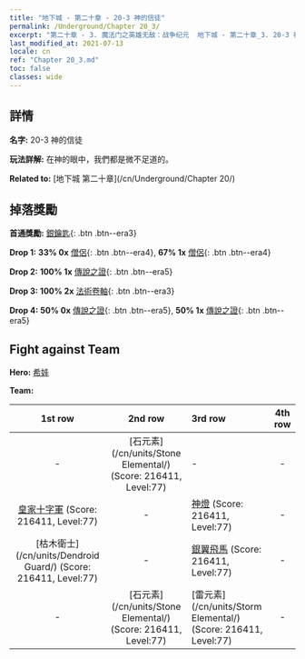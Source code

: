 ```yaml
---
title: "地下城 - 第二十章 - 20-3 神的信徒"
permalink: /Underground/Chapter 20_3/
excerpt: "第二十章 - 3. 魔法门之英雄无敌：战争纪元  地下城 - 第二十章_3. 20-3 神的信徒"
last_modified_at: 2021-07-13
locale: cn
ref: "Chapter 20_3.md"
toc: false
classes: wide
---
```


## 詳情

 **名字:** 20-3 神的信徒

 **玩法詳解:**       在神的眼中，我們都是微不足道的。

 **Related to:** [地下城 第二十章](/cn/Underground/Chapter 20/)

## 掉落獎勵

 **首通獎勵:** [銀鑰匙](/cn/Items/con_693/){: .btn .btn--era3}

 **Drop 1:** **33% 0x** [僧侶](/cn/Items/unt_194/){: .btn .btn--era4}, **67% 1x** [僧侶](/cn/Items/unt_194/){: .btn .btn--era4}

 **Drop 2:** **100% 1x** [傳說之證](/cn/Items/mat_81/){: .btn .btn--era5}

 **Drop 3:** **100% 2x** [法術卷軸](/cn/Items/con_694/){: .btn .btn--era3}

 **Drop 4:** **50% 0x** [傳說之證](/cn/Items/mat_74/){: .btn .btn--era5}, **50% 1x** [傳說之證](/cn/Items/mat_74/){: .btn .btn--era5}


## Fight against Team
 **Hero:** [希娃](/cn/heroes/Shiva/)

 **Team:**


  | 1st row | 2nd row | 3rd row | 4th row |
  |:----:|:----:|:----|:----:|
  | - | [石元素](/cn/units/Stone Elemental/) (Score: 216411, Level:77)  | - | - |
  | [皇家十字軍](/cn/units/Swordsman/) (Score: 216411, Level:77)  | - | [神燈](/cn/units/Genie/) (Score: 216411, Level:77)  | - |
  | [枯木衛士](/cn/units/Dendroid Guard/) (Score: 216411, Level:77)  | - | [銀翼飛馬](/cn/units/Pegasus/) (Score: 216411, Level:77)  | - |
  | - | [石元素](/cn/units/Stone Elemental/) (Score: 216411, Level:77)  | [雷元素](/cn/units/Storm Elemental/) (Score: 216411, Level:77)  | - |


